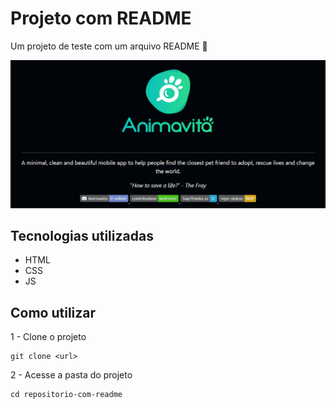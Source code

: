 # Projeto com README
Um projeto de teste com um arquivo README 🙌

[<img src="./tela.gif" alt="gif da tela inicial do projeto xyz">](www.linkedin.com/in/jackson-luis-8a2a5323b)

## Tecnologias utilizadas
- HTML
- CSS
- JS

## Como utilizar

1 - Clone o projeto
```
git clone <url>
```

2 - Acesse a pasta do projeto
```
cd repositorio-com-readme
```

